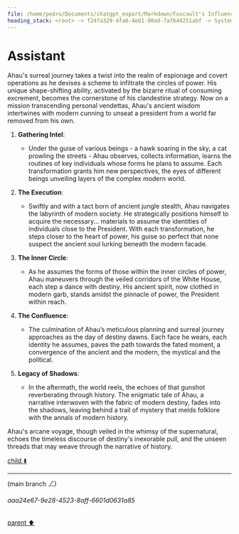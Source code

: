 ```yaml
---
file: /home/pedro/Documents/chatgpt_export/Markdown/Foucault's Influence in Humanities.md
heading_stack: <root> -> f24fa329-4fa6-4e81-90ad-7a7644251abf -> System -> 1f3b43bb-83b7-435a-b058-b8ceeece1862 -> System -> aaa26c41-3275-423c-a8bd-3a34c62d9955 -> User -> 7776b4c7-848d-4588-944b-6a7ff58673d8 -> Assistant -> aaa2f495-7b6b-47e1-a352-c902439bfdbd -> User -> d546338d-e7d5-4534-9a4d-224b0a02ffa6 -> Assistant -> aaa2117f-fb4b-4dd4-a6ca-17266c48425e -> User -> 7f415d9d-ae29-429a-8851-a90f7dc5b178 -> Assistant -> aaa24bbe-a72e-429e-aa99-f2e180763cfa -> User -> 850d1e8f-4715-416b-b369-59e0b76c5e80 -> Assistant -> aaa2113a-d870-4212-8758-573fbb03721f -> User -> f75679a1-0c71-4a54-bb70-fd60fe89c9ea -> Assistant -> aaa22909-eff4-49ae-8266-19aa90e81cfa -> User -> d7ed5d5b-fe4f-4a7e-bff8-6a0cc498cf12 -> Assistant -> aaa27032-081c-4583-a39d-674c3ee79026 -> User -> ceca8b09-a462-4e16-9b62-cf33118d2c1d -> Assistant -> aaa2a4cc-3678-4169-be55-2dcdefcc9f93 -> User -> 059ce7d8-c3e4-4f0b-b2b3-ff2b351b10e8 -> Assistant -> aaa2069e-b3c7-4ba8-be7e-94d88480376c -> User -> 76d375c2-509a-4122-af77-6a87f36e102b -> Assistant
---
```

# Assistant

Ahau's surreal journey takes a twist into the realm of espionage and covert operations as he devises a scheme to infiltrate the circles of power. His unique shape-shifting ability, activated by the bizarre ritual of consuming excrement, becomes the cornerstone of his clandestine strategy. Now on a mission transcending personal vendettas, Ahau's ancient wisdom intertwines with modern cunning to unseat a president from a world far removed from his own. 

1. **Gathering Intel**:
   - Under the guise of various beings - a hawk soaring in the sky, a cat prowling the streets - Ahau observes, collects information, learns the routines of key individuals whose forms he plans to assume. Each transformation grants him new perspectives, the eyes of different beings unveiling layers of the complex modern world.

2. **The Execution**:
   - Swiftly and with a tact born of ancient jungle stealth, Ahau navigates the labyrinth of modern society. He strategically positions himself to acquire the necessary... materials to assume the identities of individuals close to the President. With each transformation, he steps closer to the heart of power, his guise so perfect that none suspect the ancient soul lurking beneath the modern facade.

3. **The Inner Circle**:
   - As he assumes the forms of those within the inner circles of power, Ahau maneuvers through the veiled corridors of the White House, each step a dance with destiny. His ancient spirit, now clothed in modern garb, stands amidst the pinnacle of power, the President within reach.

4. **The Confluence**:
   - The culmination of Ahau’s meticulous planning and surreal journey approaches as the day of destiny dawns. Each face he wears, each identity he assumes, paves the path towards the fated moment, a convergence of the ancient and the modern, the mystical and the political.

5. **Legacy of Shadows**:
   - In the aftermath, the world reels, the echoes of that gunshot reverberating through history. The enigmatic tale of Ahau, a narrative interwoven with the fabric of modern destiny, fades into the shadows, leaving behind a trail of mystery that melds folklore with the annals of modern history.

Ahau's arcane voyage, though veiled in the whimsy of the supernatural, echoes the timeless discourse of destiny's inexorable pull, and the unseen threads that may weave through the narrative of history.

[child ⬇️](#aaa24e67-9e28-4523-8aff-6601d0631a85)

---

(main branch ⎇)
###### aaa24e67-9e28-4523-8aff-6601d0631a85
[parent ⬆️](#76d375c2-509a-4122-af77-6a87f36e102b)
